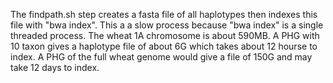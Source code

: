 The findpath.sh step creates a fasta file of all haplotypes then indexes this file with "bwa index".
This a a slow process because "bwa index" is a single threaded process. The wheat 1A chromosome is about 590MB.
A PHG with 10 taxon gives a haplotype file of about 6G which takes about 12 hourse to index.
A PHG of the full wheat genome would give a file of 150G and may take 12 days to index.

